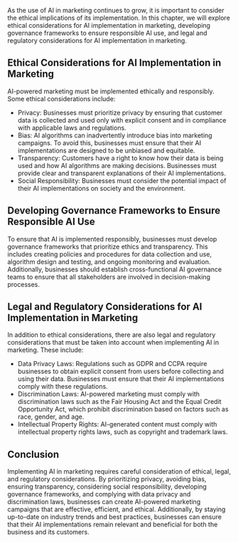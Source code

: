 

As the use of AI in marketing continues to grow, it is important to consider the ethical implications of its implementation. In this chapter, we will explore ethical considerations for AI implementation in marketing, developing governance frameworks to ensure responsible AI use, and legal and regulatory considerations for AI implementation in marketing.

Ethical Considerations for AI Implementation in Marketing
---------------------------------------------------------

AI-powered marketing must be implemented ethically and responsibly. Some ethical considerations include:

* Privacy: Businesses must prioritize privacy by ensuring that customer data is collected and used only with explicit consent and in compliance with applicable laws and regulations.
* Bias: AI algorithms can inadvertently introduce bias into marketing campaigns. To avoid this, businesses must ensure that their AI implementations are designed to be unbiased and equitable.
* Transparency: Customers have a right to know how their data is being used and how AI algorithms are making decisions. Businesses must provide clear and transparent explanations of their AI implementations.
* Social Responsibility: Businesses must consider the potential impact of their AI implementations on society and the environment.

Developing Governance Frameworks to Ensure Responsible AI Use
-------------------------------------------------------------

To ensure that AI is implemented responsibly, businesses must develop governance frameworks that prioritize ethics and transparency. This includes creating policies and procedures for data collection and use, algorithm design and testing, and ongoing monitoring and evaluation. Additionally, businesses should establish cross-functional AI governance teams to ensure that all stakeholders are involved in decision-making processes.

Legal and Regulatory Considerations for AI Implementation in Marketing
----------------------------------------------------------------------

In addition to ethical considerations, there are also legal and regulatory considerations that must be taken into account when implementing AI in marketing. These include:

* Data Privacy Laws: Regulations such as GDPR and CCPA require businesses to obtain explicit consent from users before collecting and using their data. Businesses must ensure that their AI implementations comply with these regulations.
* Discrimination Laws: AI-powered marketing must comply with discrimination laws such as the Fair Housing Act and the Equal Credit Opportunity Act, which prohibit discrimination based on factors such as race, gender, and age.
* Intellectual Property Rights: AI-generated content must comply with intellectual property rights laws, such as copyright and trademark laws.

Conclusion
----------

Implementing AI in marketing requires careful consideration of ethical, legal, and regulatory considerations. By prioritizing privacy, avoiding bias, ensuring transparency, considering social responsibility, developing governance frameworks, and complying with data privacy and discrimination laws, businesses can create AI-powered marketing campaigns that are effective, efficient, and ethical. Additionally, by staying up-to-date on industry trends and best practices, businesses can ensure that their AI implementations remain relevant and beneficial for both the business and its customers.
